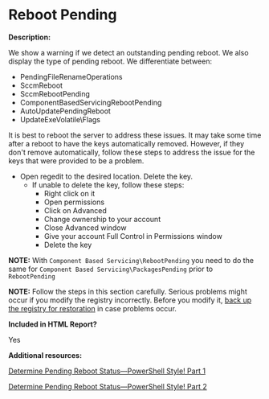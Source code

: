 # Reboot Pending

**Description:**

We show a warning if we detect an outstanding pending reboot. We also display the type of pending reboot. We differentiate between:

- PendingFileRenameOperations
- SccmReboot
- SccmRebootPending
- ComponentBasedServicingRebootPending
- AutoUpdatePendingReboot
- UpdateExeVolatile\Flags

It is best to reboot the server to address these issues. It may take some time after a reboot to have the keys automatically removed. However, if they don't remove automatically, follow these steps to address the issue for the keys that were provided to be a problem.

-  Open regedit to the desired location. Delete the key.
   - If unable to delete the key, follow these steps:
      - Right click on it
      - Open permissions
      - Click on Advanced
      - Change ownership to your account
      - Close Advanced window
      - Give your account Full Control in Permissions window
      - Delete the key

**NOTE:** With `Component Based Servicing\RebootPending` you need to do the same for `Component Based Servicing\PackagesPending` prior to `RebootPending`

**NOTE:** Follow the steps in this section carefully. Serious problems might occur if you modify the registry incorrectly. Before you modify it, [back up the registry for restoration](https://support.microsoft.com/topic/how-to-back-up-and-restore-the-registry-in-windows-855140ad-e318-2a13-2829-d428a2ab0692) in case problems occur.

**Included in HTML Report?**

Yes

**Additional resources:**

[Determine Pending Reboot Status—PowerShell Style! Part 1](https://devblogs.microsoft.com/scripting/determine-pending-reboot-statuspowershell-style-part-1/)

[Determine Pending Reboot Status—PowerShell Style! Part 2](https://devblogs.microsoft.com/scripting/determine-pending-reboot-statuspowershell-style-part-2/)
